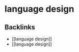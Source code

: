 # language design



<a id="orgcc114c5"></a>

## Backlinks

-   [[language design]]
-   [[language design]]

